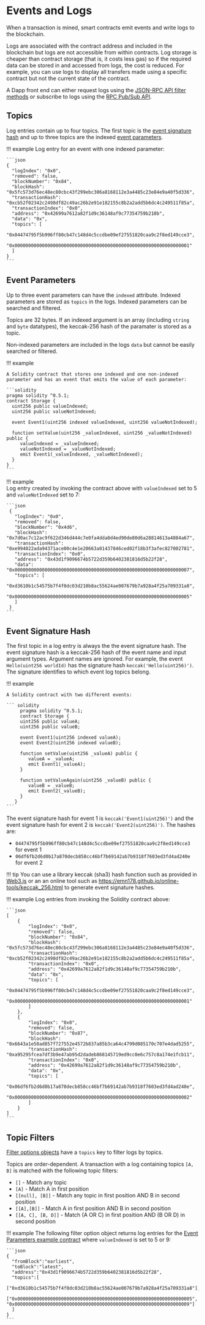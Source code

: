 # Events and Logs

When a transaction is mined, smart contracts emit events and write logs to the blockchain.  

Logs are associated with the contract address and included in the blockchain but logs are not accessible 
from within contracts. Log storage is cheaper than contract storage (that is, it costs less gas) so if the required data can 
be stored in and accessed from logs, the cost is reduced. For example, you can use logs to display all 
transfers made using a specific contract but not the current state of the contract. 

A Dapp front end can either request logs using the [JSON-RPC API filter methods](Accessing-Logs-Using-JSON-RPC.md) 
or subscribe to logs using the [RPC Pub/Sub API](RPC-PubSub.md#logs). 

## Topics 

Log entries contain up to four topics. The first topic is the [event signature hash](#event-signature-hash) and up to three topics 
are the indexed [event parameters](#event-parameters). 

!!! example 
    Log entry for an event with one indexed parameter: 

    ```json
    {
      "logIndex": "0x0",
      "removed": false,
      "blockNumber": "0x84",
      "blockHash": "0x5fc573d76ec48ec80cbc43f299ebc306a8168112e3a4485c23e84e9a40f5d336",
      "transactionHash": "0xcb52f02342c2498df82c49ac26b2e91e182155c8b2a2add5b6dc4c249511f85a",
      "transactionIndex": "0x0",
      "address": "0x42699a7612a82f1d9c36148af9c77354759b210b",
      "data": "0x",
      "topics": [
        "0x04474795f5b996ff80cb47c148d4c5ccdbe09ef27551820caa9c2f8ed149cce3",
        "0x0000000000000000000000000000000000000000000000000000000000000001"
      ]
    }
    ```

## Event Parameters

Up to three event parameters can have the `indexed` attribute. Indexed parameters are stored as `topics` 
in the logs. Indexed parameters can be searched and filtered.

Topics are 32 bytes. If an indexed argument is an array (including `string` and `byte` datatypes), 
the keccak-256 hash of the paramater is stored as a topic. 

Non-indexed parameters are included in the logs `data` but cannot be easily searched or filtered. 

!!! example 

    A Solidity contract that stores one indexed and one non-indexed parameter and has an event that emits the value of each parameter: 

    ```solidity
    pragma solidity ^0.5.1;
    contract Storage {
	  uint256 public valueIndexed;
	  uint256 public valueNotIndexed;

	  event Event1(uint256 indexed valueIndexed, uint256 valueNotIndexed);

	  function setValue(uint256 _valueIndexed, uint256 _valueNotIndexed) public {
    	 valueIndexed = _valueIndexed;
    	 valueNotIndexed = _valueNotIndexed;
    	 emit Event1(_valueIndexed, _valueNotIndexed); 
	  }
    }
    ```

!!! example   
    Log entry created by invoking the contract above with `valueIndexed` set to 5 and `valueNotIndexed` set to 7:  

    ```json
     {
       "logIndex": "0x0",
       "removed": false,
       "blockNumber": "0x4d6",
       "blockHash": "0x7d0ac7c12ac9f622d346d444c7e0fa4dda8d4ed90de80d6a28814613a4884a67",
       "transactionHash": "0xe994022ada94371ace00c4e1e20663a01437846ced02f18b3f3afec827002781",
       "transactionIndex": "0x0",
       "address": "0x43d1f9096674b5722d359b6402381816d5b22f28",
       "data": "0x0000000000000000000000000000000000000000000000000000000000000007",
       "topics": [
        "0xd3610b1c54575b7f4f0dc03d210b8ac55624ae007679b7a928a4f25a709331a8",
        "0x0000000000000000000000000000000000000000000000000000000000000005"
       ]
     }
    ```

## Event Signature Hash

The first topic in a log entry is always the the event signature hash. The event signature hash is a keccak-256
hash of the event name and input argument types. Argument names are ignored. For example, the event `Hello(uint256 worldId)` 
has the signature hash `keccak('Hello(uint256)')`. The signature identifies to which event log topics belong. 

!!! example
    
    A Solidity contract with two different events: 

    ``` solidity	
	     pragma solidity ^0.5.1;
         contract Storage {
  	     uint256 public valueA;
         uint256 public valueB;
  
  	     event Event1(uint256 indexed valueA);
  	     event Event2(uint256 indexed valueB);
  
  	     function setValue(uint256 _valueA) public {
      	    valueA = _valueA;
      	    emit Event1(_valueA); 
  	     }
  	
  	     function setValueAgain(uint256 _valueB) public {
      	    valueB = _valueB;
      	    emit Event2(_valueB); 
  	     }
       } 
    ```

The event signature hash for event 1 is `keccak('Event1(uint256)')` and the event signature hash for event 
2 is `keccak('Event2(uint256)')`. The hashes are: 

* `04474795f5b996ff80cb47c148d4c5ccdbe09ef27551820caa9c2f8ed149cce3` for event 1  
* `06df6fb2d6d0b17a870decb858cc46bf7b69142ab7b9318f7603ed3fd4ad240e` for event 2

!!! tip
    You can use a library keccak (sha3) hash function such as provided in [Web3.js](https://github.com/ethereum/wiki/wiki/JavaScript-API#web3sha3)
    or an an online tool such as https://emn178.github.io/online-tools/keccak_256.html to generate event signature hashes. 

!!! example
    Log entries from invoking the Solidity contract above:  

    ```json
    [
        {
            "logIndex": "0x0",
            "removed": false,
            "blockNumber": "0x84",
            "blockHash": "0x5fc573d76ec48ec80cbc43f299ebc306a8168112e3a4485c23e84e9a40f5d336",
            "transactionHash": "0xcb52f02342c2498df82c49ac26b2e91e182155c8b2a2add5b6dc4c249511f85a",
            "transactionIndex": "0x0",
            "address": "0x42699a7612a82f1d9c36148af9c77354759b210b",
            "data": "0x",
            "topics": [
                "0x04474795f5b996ff80cb47c148d4c5ccdbe09ef27551820caa9c2f8ed149cce3",
                "0x0000000000000000000000000000000000000000000000000000000000000001"
            ]
        },
        {
            "logIndex": "0x0",
            "removed": false,
            "blockNumber": "0x87",
            "blockHash": "0x6643a1e58ad857f727552e4572b837a85b3ca64c4799d085170c707e4dad5255",
            "transactionHash": "0xa95295fcea7df3b9e47ab95d2dadeb868145719ed9cc0e6c757c8a174e1fcb11",
            "transactionIndex": "0x0",
            "address": "0x42699a7612a82f1d9c36148af9c77354759b210b",
            "data": "0x",
            "topics": [
                "0x06df6fb2d6d0b17a870decb858cc46bf7b69142ab7b9318f7603ed3fd4ad240e",
                "0x0000000000000000000000000000000000000000000000000000000000000002"
            ]
        }
    ]
    ```

## Topic Filters

[Filter options objects](../Reference/JSON-RPC-API-Objects.md#filter-options-object) have a `topics` key to filter logs by topics. 

Topics are order-dependent. A transaction with a log containing topics `[A, B]` is matched with the following topic filters:

* `[]` - Match any topic
* `[A]` - Match A in first position 
* `[[null], [B]]` - Match any topic in first position AND B in second position
* `[[A],[B]]` - Match A in first position AND B in second position
* `[[A, C], [B, D]]` - Match (A OR C) in first position AND (B OR D) in second position 



!!! example
    The following filter option object returns log entries for the [Event Parameters example contract](#event-parameters) where `valueIndexed` is set to 
    5 or 9: 

    ```json
    {
      "fromBlock":"earliest", 
      "toBlock":"latest", 
      "address":"0x43d1f9096674b5722d359b6402381816d5b22f28",
      "topics":[
       ["0xd3610b1c54575b7f4f0dc03d210b8ac55624ae007679b7a928a4f25a709331a8"], 
       ["0x0000000000000000000000000000000000000000000000000000000000000005", "0x0000000000000000000000000000000000000000000000000000000000000009"]
      ]
    }
    ```


